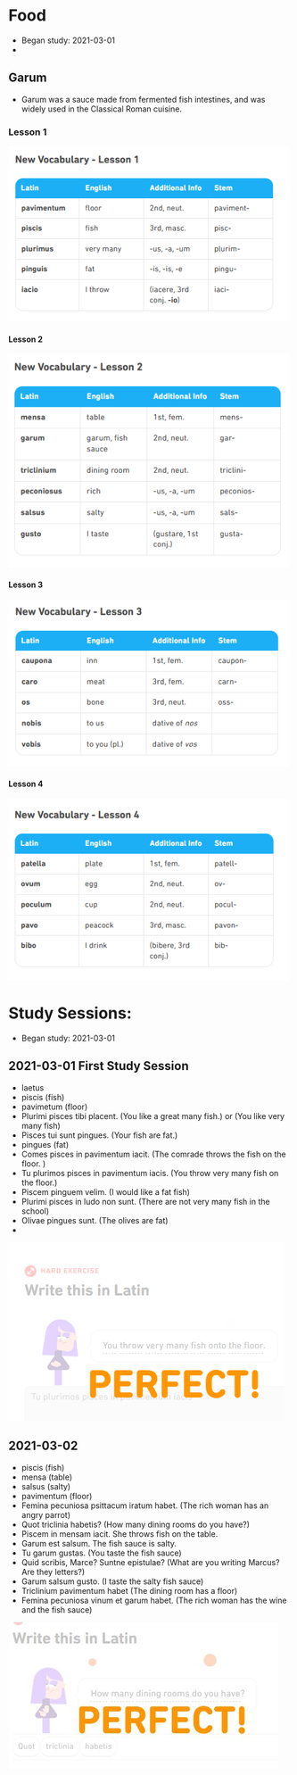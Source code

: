 # Food
* Began study: 2021-03-01
* 
## Garum
* Garum was a sauce made from fermented fish intestines, and was widely used in the Classical Roman cuisine. 


### Lesson 1 
![Lesson1](https://github.com/EO4wellness/T-I-L/blob/main/polyglot/latin/Castle-2/Images/flash-cards/Food-Vocab-1.png)

#### Lesson 2 
![Lesson2](https://github.com/EO4wellness/T-I-L/blob/main/polyglot/latin/Castle-2/Images/flash-cards/Food-Vocab-2.png)

#### Lesson 3 
![Lesson3](https://github.com/EO4wellness/T-I-L/blob/main/polyglot/latin/Castle-2/Images/flash-cards/Food-Vocab-3.png)

#### Lesson 4 
![Lesson4](https://github.com/EO4wellness/T-I-L/blob/main/polyglot/latin/Castle-2/Images/flash-cards/Food-Vocab-4.png)

# Study Sessions:
* Began study: 2021-03-01

## 2021-03-01 First Study Session 
* laetus
* piscis (fish) 
* pavimetum (floor) 
* Plurimi pisces tibi placent. (You like a great many fish.) or (You like very many fish)
* Pisces tui sunt pingues. (Your fish are fat.)
* pingues (fat)
* Comes pisces in pavimentum iacit. (The comrade throws the fish on the floor. )
* Tu plurimos pisces in pavimentum iacis. (You throw very many fish on the floor.)
* Piscem pinguem velim. (I would like a fat fish)
* Plurimi pisces in ludo non sunt. (There are not very many fish in the school)
* Olivae pingues sunt. (The olives are fat)
* 
![Complete lesson 1](https://github.com/EO4wellness/T-I-L/blob/main/polyglot/latin/Castle-2/Images/2021-03-01_Food-Lesson1.png)


## 2021-03-02 
* piscis (fish)
* mensa (table)
* salsus (salty)
* pavimentum (floor)
* Femina pecuniosa psittacum iratum habet. (The rich woman has an angry parrot)
* Quot triclinia habetis? (How many dining rooms do you have?)
* Piscem in mensam iacit.  She throws fish on the table. 
* Garum est salsum. The fish sauce is salty.
* Tu garum gustas. (You taste the fish sauce)
* Quid scribis, Marce? Suntne epistulae? (What are you writing Marcus? Are they letters?)
* Garum salsum gusto. (I taste the salty fish sauce)
* Triclinium pavimentum habet (The dining room has a floor)
* Femina pecuniosa vinum et garum habet. (The rich woman has the wine and the fish sauce)

![Completed Lesson 2](https://github.com/EO4wellness/T-I-L/blob/main/polyglot/latin/Images/2021-03-02_Food-Lesson2.jpg)

